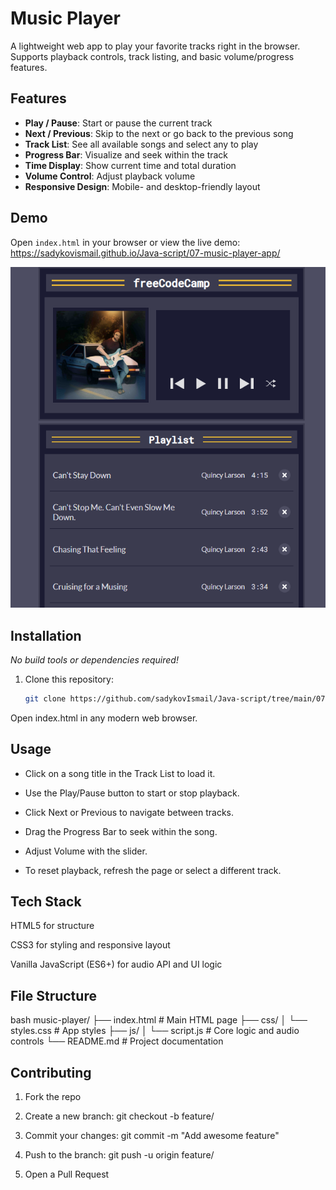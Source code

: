 # Music Player

A lightweight web app to play your favorite tracks right in the browser. Supports playback controls, track listing, and basic volume/progress features.

## Features

- **Play / Pause**: Start or pause the current track  
- **Next / Previous**: Skip to the next or go back to the previous song  
- **Track List**: See all available songs and select any to play  
- **Progress Bar**: Visualize and seek within the track  
- **Time Display**: Show current time and total duration  
- **Volume Control**: Adjust playback volume  
- **Responsive Design**: Mobile- and desktop-friendly layout  

## Demo

Open `index.html` in your browser or view the live demo:  
<https://sadykovismail.github.io/Java-script/07-music-player-app/>

![Screenshot of the Music Player app](./screenshot.png)

## Installation

_No build tools or dependencies required!_

1. Clone this repository:  
   ```bash
   git clone https://github.com/sadykovIsmail/Java-script/tree/main/07-music-player-app
Open index.html in any modern web browser.

## Usage
- Click on a song title in the Track List to load it.

- Use the Play/Pause button to start or stop playback.

- Click Next or Previous to navigate between tracks.

- Drag the Progress Bar to seek within the song.

- Adjust Volume with the slider.

- To reset playback, refresh the page or select a different track.

## Tech Stack
HTML5 for structure

CSS3 for styling and responsive layout

Vanilla JavaScript (ES6+) for audio API and UI logic

## File Structure
bash
music-player/
├── index.html           # Main HTML page
├── css/
│   └── styles.css       # App styles
├── js/
│   └── script.js        # Core logic and audio controls
└── README.md            # Project documentation
## Contributing
1) Fork the repo

2) Create a new branch:
git checkout -b feature/<your-branch-name>

3) Commit your changes:
git commit -m "Add awesome feature"

4) Push to the branch:
git push -u origin feature/<your-branch-name>

5) Open a Pull Request